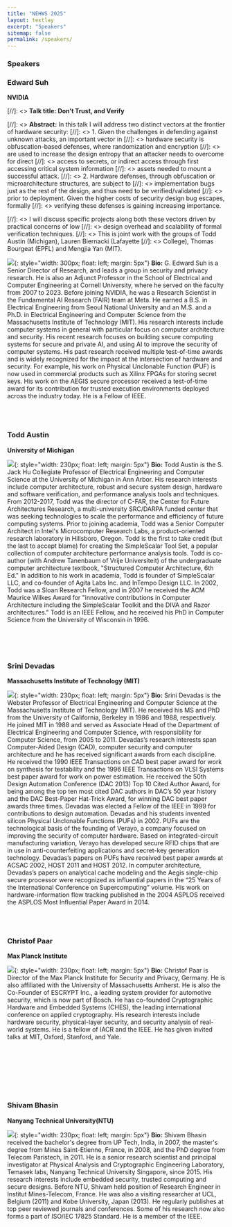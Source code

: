 ```yaml
---
title: "NEHWS 2025"
layout: textlay
excerpt: "Speakers"
sitemap: false
permalink: /speakers/
---
```


### **Speakers** ###

### **Edward Suh** ###
**NVIDIA**

[//]: <> **Talk title: Don’t Trust, and Verify**

[//]: <> **Abstract:** In this talk I will address two distinct vectors at the frontier of hardware security:
[//]: <> 1. Given the challenges in defending against unknown attacks, an important vector in
[//]: <> hardware security is obfuscation-based defenses, where randomization and encryption
[//]: <> are used to increase the design entropy that an attacker needs to overcome for direct
[//]: <> access to secrets, or indirect access through first accessing critical system information
[//]: <> assets needed to mount a successful attack.
[//]: <> 2. Hardware defenses, through obfuscation or microarchitecture structures, are subject to
[//]: <> implementation bugs just as the rest of the design, and thus need to be verified/validated
[//]: <> prior to deployment. Given the higher costs of security design bug escapes, formally
[//]: <> verifying these defenses is gaining increasing importance.

[//]: <> I will discuss specific projects along both these vectors driven by practical concerns of low
[//]: <> design overhead and scalability of formal verification techniques.
[//]: <> This is joint work with the groups of Todd Austin (Michigan), Lauren Biernacki (Lafayette
[//]: <> College), Thomas Bourgeat (EPFL) and Mengjia Yan (MIT).

![](../images/ed_suh.jpg){: style="width: 300px; float: left;
margin: 5px"} **Bio:** G. Edward Suh is a Senior Director of Research, and leads a group in security 
and privacy research. He is also an Adjunct Professor in the School of Electrical and Computer 
Engineering at Cornell University, where he served on the faculty from 2007 to 2023. Before joining 
NVIDIA, he was a Research Scientist in the Fundamental AI Research (FAIR) team at Meta. He earned 
a B.S. in Electrical Engineering from Seoul National University and an M.S. and a Ph.D. in Electrical 
Engineering and Computer Science from the Massachusetts Institute of Technology (MIT). His research 
interests include computer systems in general with particular focus on computer architecture and 
security. His recent research focuses on building secure computing systems for secure and private 
AI, and using AI to improve the security of computer systems. His past research received multiple 
test-of-time awards and is widely recognized for the impact at the intersection of hardware and security. 
For example, his work on Physical Unclonable Function (PUF) is now used in commercial products such as 
Xilinx FPGAs for storing secret keys. His work on the AEGIS secure processor received a test-of-time 
award for its contribution for trusted execution environments deployed across the industry today. He is a 
Fellow of IEEE.

<BR>
<BR>

### **Todd Austin** ###
**University of Michigan**

![](../images/todd_austin.png){: style="width: 230px; float: left;
margin: 5px"} **Bio:** Todd Austin is the S. Jack Hu Collegiate Professor of Electrical Engineering and 
Computer Science at the University of Michigan in Ann Arbor. His research interests include computer 
architecture, robust and secure system design, hardware and software verification, and performance analysis 
tools and techniques. From 2012-2017, Todd was the director of C-FAR, the Center for Future Architectures 
Research, a multi-university SRC/DARPA funded center that was seeking technologies to scale the performance 
and efficiency of future computing systems. Prior to joining academia, Todd was a Senior Computer Architect 
in Intel's Microcomputer Research Labs, a product-oriented research laboratory in Hillsboro, Oregon. Todd 
is the first to take credit (but the last to accept blame) for creating the SimpleScalar Tool Set, a 
popular collection of computer architecture performance analysis tools. Todd is co-author (with Andrew 
Tanenbaum of Vrije Universiteit) of the undergraduate computer architecture textbook, "Structured Computer 
Architecture, 6th Ed." In addition to his work in academia, Todd is founder of SimpleScalar LLC, and co-founder 
of Agita Labs Inc. and InTempo Design LLC. In 2002, Todd was a Sloan Research Fellow, and in 2007 he received 
the ACM Maurice Wilkes Award for "innovative contributions in Computer Architecture including the SimpleScalar 
Toolkit and the DIVA and Razor architectures." Todd is an IEEE Fellow, and he received his PhD in Computer 
Science from the University of Wisconsin in 1996.

<BR>
<BR>
<BR>

### **Srini Devadas** ###
**Massachusetts Institute of Technology (MIT)**

![](../images/srini_devadas.jpeg){: style="width: 230px; float: left;
margin: 5px"} **Bio:** Srini Devadas is the Webster Professor of Electrical Engineering and Computer Science at the Massachusetts Institute of Technology (MIT). He received his MS and PhD from the University of California, Berkeley in 1986 and 1988, respectively. He joined MIT in 1988 and served as Associate Head of the Department of Electrical Engineering and Computer Science, with responsibility for Computer Science, from 2005 to 2011.
Devadas’s research interests span Computer-Aided Design (CAD), computer security and computer architecture and he has received significant awards from each discipline. He received the 1990 IEEE Transactions on CAD best paper award for work on synthesis for testability and the 1996 IEEE Transactions on VLSI Systems best paper award for work on power estimation. He received the 50th Design Automation Conference (DAC 2013) Top 10 Cited Author Award, for being among the top ten most cited DAC authors in DAC’s 50 year history and the DAC Best-Paper Hat-Trick Award, for winning DAC best paper awards three times. Devadas was elected a Fellow of the IEEE in 1999 for contributions to design automation.
Devadas and his students invented silicon Physical Unclonable Functions (PUFs) in 2002. PUFs are the technological basis of the founding of Verayo, a company focused on improving the security of computer hardware. Based on integrated-circuit manufacturing variation, Verayo has developed secure RFID chips that are in use in anti-counterfeiting applications and secret-key generation technology. Devadas’s papers on PUFs have received best paper awards at ACSAC 2002, HOST 2011 and HOST 2012.
In computer architecture, Devadas’s papers on analytical cache modeling and the Aegis single-chip secure processor were recognized as influential papers in the “25 Years of the International Conference on Supercomputing” volume. His work on hardware-information flow tracking published in the 2004 ASPLOS received the ASPLOS Most Influential Paper Award in 2014.

<BR>
<BR>

### **Christof Paar** ###
**Max Planck Institute**

![](../images/christof_paar.jpeg){: style="width: 230px; float: left;
margin: 5px"} **Bio:** Christof Paar is Director of the Max Planck Institute for Security and Privacy, Germany. He is also affiliated with the University of Massachusetts Amherst. He is also the Co-Founder of ESCRYPT Inc., a leading system provider for automotive security, which is now part of Bosch. He has co-founded Cryptographic Hardware and Embedded Systems (CHES), the leading international conference on applied cryptography. His research interests include hardware security, physical-layer security, and security analysis of real-world systems. He is a fellow of IACR and the IEEE. He has given invited talks at MIT, Oxford, Stanford, and Yale.

<BR>
<BR>
<BR>
<BR>
<BR>
<BR>

### **Shivam Bhasin** ###
**Nanyang Technical University(NTU)**

![](../images/shivam_bhasin.jpeg){: style="width: 230px; float: left;
margin: 5px"} **Bio:** Shivam Bhasin received the bachelor's degree from UP Tech, India, in 2007, the master's degree from Mines Saint-Etienne, France, in 2008, and the PhD degree from Telecom Paristech, in 2011. He is a senior research scientist and principal investigator at Physical Analysis and Cryptographic Engineering Laboratory, Temasek labs, Nanyang Technical University Singapore, since 2015. His research interests include embedded security, trusted computing and secure designs. Before NTU, Shivam held position of Research Engineer in Institut Mines-Telecom, France. He was also a visiting researcher at UCL, Belgium (2011) and Kobe University, Japan (2013). He regularly publishes at top peer reviewed journals and conferences. Some of his research now also forms a part of ISO/IEC 17825 Standard. He is a member of the IEEE.
